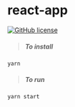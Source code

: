 # react-app
[![GitHub license](https://img.shields.io/github/license/sushingg/Graphql-Api.svg)](https://github.com/sushingg/Graphql-Api/blob/master/LICENSE)
> ##### To install

`yarn`

> ##### To run

`yarn start`
